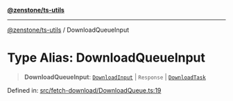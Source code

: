 [**@zenstone/ts-utils**](../README.md)

***

[@zenstone/ts-utils](../globals.md) / DownloadQueueInput

# Type Alias: DownloadQueueInput

> **DownloadQueueInput**: [`DownloadInput`](DownloadInput.md) \| `Response` \| [`DownloadTask`](../classes/DownloadTask.md)

Defined in: [src/fetch-download/DownloadQueue.ts:19](https://github.com/janpoem/ts-utils/blob/5695f5d0e3c2197ae4233c3f441833765430d482/src/fetch-download/DownloadQueue.ts#L19)

